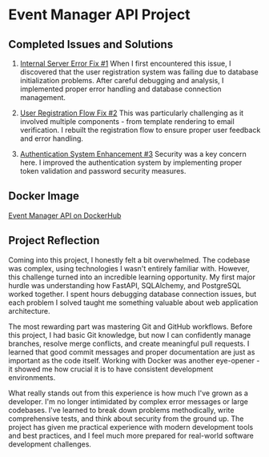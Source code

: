 # Event Manager API Project

## Completed Issues and Solutions
1. [Internal Server Error Fix #1](https://github.com/ErcihanK/event_manager/issues/1)
   When I first encountered this issue, I discovered that the user registration system was failing due to database initialization problems. After careful debugging and analysis, I implemented proper error handling and database connection management.

2. [User Registration Flow Fix #2](https://github.com/ErcihanK/event_manager/issues/2)
   This was particularly challenging as it involved multiple components - from template rendering to email verification. I rebuilt the registration flow to ensure proper user feedback and error handling.

3. [Authentication System Enhancement #3](https://github.com/ErcihanK/event_manager/issues/3)
   Security was a key concern here. I improved the authentication system by implementing proper token validation and password security measures.

## Docker Image
[Event Manager API on DockerHub](https://hub.docker.com/r/ercihanK/event_manager)

## Project Reflection

Coming into this project, I honestly felt a bit overwhelmed. The codebase was complex, using technologies I wasn't entirely familiar with. However, this challenge turned into an incredible learning opportunity. My first major hurdle was understanding how FastAPI, SQLAlchemy, and PostgreSQL worked together. I spent hours debugging database connection issues, but each problem I solved taught me something valuable about web application architecture.

The most rewarding part was mastering Git and GitHub workflows. Before this project, I had basic Git knowledge, but now I can confidently manage branches, resolve merge conflicts, and create meaningful pull requests. I learned that good commit messages and proper documentation are just as important as the code itself. Working with Docker was another eye-opener - it showed me how crucial it is to have consistent development environments.

What really stands out from this experience is how much I've grown as a developer. I'm no longer intimidated by complex error messages or large codebases. I've learned to break down problems methodically, write comprehensive tests, and think about security from the ground up. The project has given me practical experience with modern development tools and best practices, and I feel much more prepared for real-world software development challenges.
